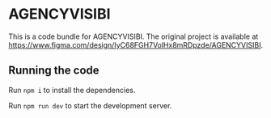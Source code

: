 
  # AGENCYVISIBI

  This is a code bundle for AGENCYVISIBI. The original project is available at https://www.figma.com/design/IyC68FGH7VolHx8mRDpzde/AGENCYVISIBI.

  ## Running the code

  Run `npm i` to install the dependencies.

  Run `npm run dev` to start the development server.
  